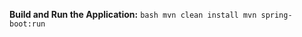 

**Build and Run the Application:**
    ```bash
    mvn clean install
    mvn spring-boot:run
    ```
